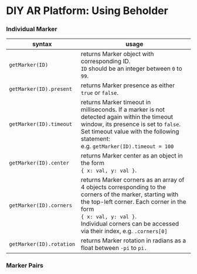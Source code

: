 # DIY AR Platform: Using Beholder

### Individual Marker
| syntax | usage |
| --- | --- |
| `getMarker(ID)` | returns Marker object with corresponding ID.<br>`ID` should be an integer between `0` to `99`. |
| `getMarker(ID).present` | returns Marker presence as either `true` or `false`. |
| `getMarker(ID).timeout` | returns Marker timeout in milliseconds. If a marker is not detected again within the timeout window, its presence is set to `false`.<br>Set timeout value with the following statement:<br>e.g. `getMarker(ID).timeout = 100` |
| `getMarker(ID).center` | returns Marker center as an object in the form<br>`{ x: val, y: val }`. |
| `getMarker(ID).corners` | returns Marker corners as an array of 4 objects corresponding to the corners of the marker, starting with the top-left corner. Each corner in the form<br>`{ x: val, y: val }`.<br>Individual corners can be accessed via their index, e.g. `.corners[0]` |
| `getMarker(ID).rotation` | returns Marker rotation in radians as a float between `-pi` to `pi.` |

### Marker Pairs